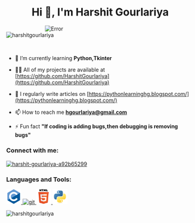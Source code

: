 
<h1 align="center">Hi 👋, I'm Harshit Gourlariya</h1>
<img align="right" width="400" src="https://t3.ftcdn.net/jpg/10/30/18/50/240_F_1030185094_cy2fP8QLVz4c5wNL2gsnbtXVqbhURDR5.jpg" alt="Error">
    
<p align="left"> <img src="https://komarev.com/ghpvc/?username=harshitgourlariya&label=Profile%20views&color=0e75b6&style=flat" alt="harshitgourlariya" /> </p>

<p align="left"> <a href="https://twitter.com/" target="blank"><img src="https://img.shields.io/twitter/follow/?logo=twitter&style=for-the-badge" alt="" /></a> </p>

- 🌱 I’m currently learning **Python,Tkinter**

- 👨‍💻 All of my projects are available at [https://github.com/HarshitGourlariya](https://github.com/HarshitGourlariya)

- 📝 I regularly write articles on [https://pythonlearninghg.blogspot.com/](https://pythonlearninghg.blogspot.com/)

- 📫 How to reach me **hgourlariya@gmail.com**

- ⚡ Fun fact **"If coding is adding bugs,then debugging is removing bugs"**

<h3 align="left">Connect with me:</h3>
<p align="left">
<a href="https://linkedin.com/in/harshit-gourlariya-a92b65299" target="blank"><img align="center" src="https://raw.githubusercontent.com/rahuldkjain/github-profile-readme-generator/master/src/images/icons/Social/linked-in-alt.svg" alt="harshit-gourlariya-a92b65299" height="30" width="40" /></a>
</p>

<h3 align="left">Languages and Tools:</h3>
<p align="left"> <a href="https://www.cprogramming.com/" target="_blank" rel="noreferrer"> <img src="https://raw.githubusercontent.com/devicons/devicon/master/icons/c/c-original.svg" alt="c" width="40" height="40"/> </a> <a href="https://git-scm.com/" target="_blank" rel="noreferrer"> <img src="https://www.vectorlogo.zone/logos/git-scm/git-scm-icon.svg" alt="git" width="40" height="40"/> </a> <a href="https://www.w3.org/html/" target="_blank" rel="noreferrer"> <img src="https://raw.githubusercontent.com/devicons/devicon/master/icons/html5/html5-original-wordmark.svg" alt="html5" width="40" height="40"/> </a> <a href="https://www.python.org" target="_blank" rel="noreferrer"> <img src="https://raw.githubusercontent.com/devicons/devicon/master/icons/python/python-original.svg" alt="python" width="40" height="40"/> </a> </p>

<p><img align="left" src="https://github-readme-stats.vercel.app/api/top-langs?username=harshitgourlariya&show_icons=true&locale=en&layout=compact" alt="harshitgourlariya" /></p>






